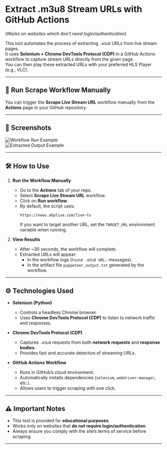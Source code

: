 # Extract .m3u8 Stream URLs with GitHub Actions  
(*Works on websites which don't need login/authentication*)  

This tool automates the process of extracting `.m3u8` URLs from live stream pages.  
It uses **Selenium + Chrome DevTools Protocol (CDP)** in a GitHub Actions workflow to capture stream URLs directly from the given page.  
You can then play these extracted URLs with your preferred HLS Player (e.g., VLC).  

---

## 🚀 Run Scrape Workflow Manually  

You can trigger the **Scrape Live Stream URL** workflow manually from the **Actions** page in your GitHub repository.  

---

## 📸 Screenshots  

![Workflow Run Example](assets/workflow_run.png)  
![Extracted Output Example](assets/output_example.png)  

---

## 🛠️ How to Use  

1. **Run the Workflow Manually**  
   - Go to the **Actions** tab of your repo.  
   - Select **Scrape Live Stream URL** workflow.  
   - Click on **Run workflow**.  
   - By default, the script uses:  
     ```
     https://news.abplive.com/live-tv
     ```  
     If you want to target another URL, set the `TARGET_URL` environment variable when running.  

2. **View Results**  
   - After ~30 seconds, the workflow will complete.  
   - Extracted URLs will appear:  
     - In the workflow logs (`Found .m3u8 URL:` messages).  
     - In the artifact file `puppeteer_output.txt` generated by the workflow.  

---

## ⚙️ Technologies Used  

- **Selenium (Python)**  
  - Controls a headless Chrome browser.  
  - Uses **Chrome DevTools Protocol (CDP)** to listen to network traffic and responses.  

- **Chrome DevTools Protocol (CDP)**  
  - Captures `.m3u8` requests from both **network requests** and **response bodies**.  
  - Provides fast and accurate detection of streaming URLs.  

- **GitHub Actions Workflow**  
  - Runs in GitHub’s cloud environment.  
  - Automatically installs dependencies (`selenium`, `webdriver-manager`, etc.).  
  - Allows users to trigger scraping with one click.  

---

## ⚠️ Important Notes  

- This tool is provided for **educational purposes**.  
- Works only on websites that **do not require login/authentication**.  
- Always ensure you comply with the site’s terms of service before scraping.  

---
